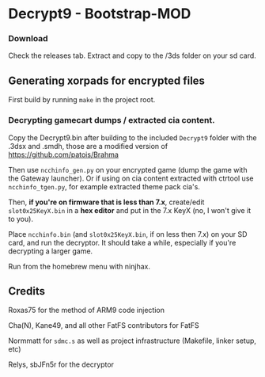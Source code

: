 # Decrypt9 - Bootstrap-MOD

### Download

Check the releases tab. Extract and copy to the /3ds folder on your sd card.

## Generating xorpads for encrypted files

First build by running `make` in the project root.

### Decrypting gamecart dumps / extracted cia content.

Copy the Decrypt9.bin after building to the included `Decrypt9` folder with the .3dsx and .smdh, those are a modified version of https://github.com/patois/Brahma

Then use `ncchinfo_gen.py` on your encrypted game (dump the game with the Gateway launcher).
Or if using on cia content extracted with ctrtool use `ncchinfo_tgen.py`, for example extracted theme pack cia's.

Then, **if you're on firmware that is less than 7.x**, create/edit `slot0x25KeyX.bin` in a **hex editor** and put in the 7.x KeyX (no, I won't give it to you).

Place `ncchinfo.bin` (and `slot0x25KeyX.bin`, if on less then 7.x) on your SD card, and run the decryptor. It should take a while, especially if you're decrypting a larger game.

Run from the homebrew menu with ninjhax.

## Credits

Roxas75 for the method of ARM9 code injection

Cha(N), Kane49, and all other FatFS contributors for FatFS

Normmatt for `sdmc.s` as well as project infrastructure (Makefile, linker setup, etc)

Relys, sbJFn5r for the decryptor
